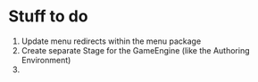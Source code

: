 # Stuff to do

1. Update menu redirects within the menu package
2. Create separate Stage for the GameEngine (like the Authoring Environment)
3. 